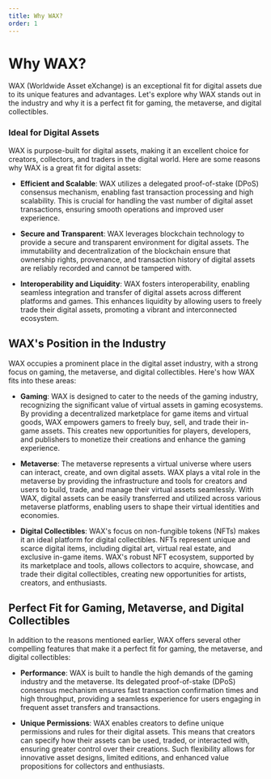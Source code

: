 ```yaml
---
title: Why WAX?
order: 1
---
```


# Why WAX?

WAX (Worldwide Asset eXchange) is an exceptional fit for digital assets due to its unique features and advantages. Let's explore why WAX stands out in the industry and why it is a perfect fit for gaming, the metaverse, and digital collectibles.

### Ideal for Digital Assets

WAX is purpose-built for digital assets, making it an excellent choice for creators, collectors, and traders in the digital world. Here are some reasons why WAX is a great fit for digital assets:

- **Efficient and Scalable**: WAX utilizes a delegated proof-of-stake (DPoS) consensus mechanism, enabling fast transaction processing and high scalability. This is crucial for handling the vast number of digital asset transactions, ensuring smooth operations and improved user experience.

- **Secure and Transparent**: WAX leverages blockchain technology to provide a secure and transparent environment for digital assets. The immutability and decentralization of the blockchain ensure that ownership rights, provenance, and transaction history of digital assets are reliably recorded and cannot be tampered with.

- **Interoperability and Liquidity**: WAX fosters interoperability, enabling seamless integration and transfer of digital assets across different platforms and games. This enhances liquidity by allowing users to freely trade their digital assets, promoting a vibrant and interconnected ecosystem.

## WAX's Position in the Industry

WAX occupies a prominent place in the digital asset industry, with a strong focus on gaming, the metaverse, and digital collectibles. Here's how WAX fits into these areas:

- **Gaming**: WAX is designed to cater to the needs of the gaming industry, recognizing the significant value of virtual assets in gaming ecosystems. By providing a decentralized marketplace for game items and virtual goods, WAX empowers gamers to freely buy, sell, and trade their in-game assets. This creates new opportunities for players, developers, and publishers to monetize their creations and enhance the gaming experience.

- **Metaverse**: The metaverse represents a virtual universe where users can interact, create, and own digital assets. WAX plays a vital role in the metaverse by providing the infrastructure and tools for creators and users to build, trade, and manage their virtual assets seamlessly. With WAX, digital assets can be easily transferred and utilized across various metaverse platforms, enabling users to shape their virtual identities and economies.

- **Digital Collectibles**: WAX's focus on non-fungible tokens (NFTs) makes it an ideal platform for digital collectibles. NFTs represent unique and scarce digital items, including digital art, virtual real estate, and exclusive in-game items. WAX's robust NFT ecosystem, supported by its marketplace and tools, allows collectors to acquire, showcase, and trade their digital collectibles, creating new opportunities for artists, creators, and enthusiasts.

## Perfect Fit for Gaming, Metaverse, and Digital Collectibles

In addition to the reasons mentioned earlier, WAX offers several other compelling features that make it a perfect fit for gaming, the metaverse, and digital collectibles:

- **Performance**: WAX is built to handle the high demands of the gaming industry and the metaverse. Its delegated proof-of-stake (DPoS) consensus mechanism ensures fast transaction confirmation times and high throughput, providing a seamless experience for users engaging in frequent asset transfers and transactions.

- **Unique Permissions**: WAX enables creators to define unique permissions and rules for their digital assets. This means that creators can specify how their assets can be used, traded, or interacted with, ensuring greater control over their creations. Such flexibility allows for innovative asset designs, limited editions, and enhanced value propositions for collectors and enthusiasts.


